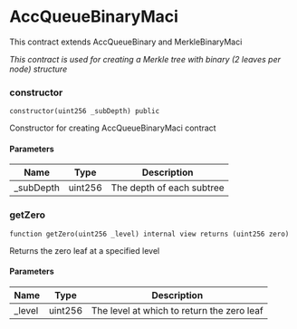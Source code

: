 # AccQueueBinaryMaci

This contract extends AccQueueBinary and MerkleBinaryMaci

_This contract is used for creating a
Merkle tree with binary (2 leaves per node) structure_

### constructor

```solidity
constructor(uint256 _subDepth) public
```

Constructor for creating AccQueueBinaryMaci contract

#### Parameters

| Name       | Type    | Description               |
| ---------- | ------- | ------------------------- |
| \_subDepth | uint256 | The depth of each subtree |

### getZero

```solidity
function getZero(uint256 _level) internal view returns (uint256 zero)
```

Returns the zero leaf at a specified level

#### Parameters

| Name    | Type    | Description                                |
| ------- | ------- | ------------------------------------------ |
| \_level | uint256 | The level at which to return the zero leaf |
